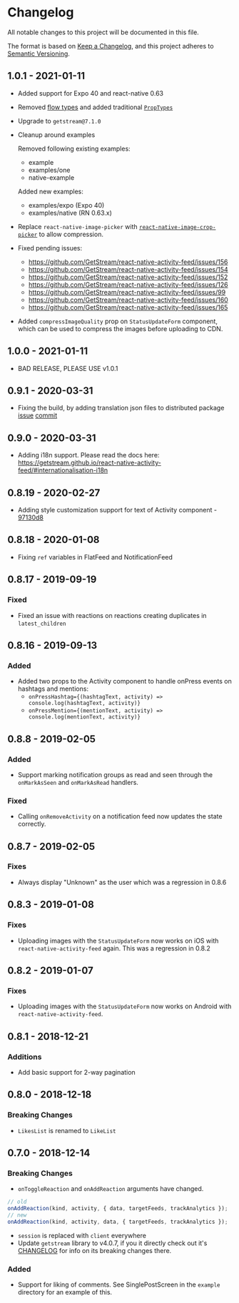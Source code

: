 # Changelog

All notable changes to this project will be documented in this file.

The format is based on [Keep a Changelog](https://keepachangelog.com/en/1.0.0/),
and this project adheres to [Semantic Versioning](https://semver.org/spec/v2.0.0.html).

## 1.0.1 - 2021-01-11

- Added support for Expo 40 and react-native 0.63
- Removed [flow types](https://flow.org/) and added traditional [`PropTypes`](https://reactjs.org/docs/typechecking-with-proptypes.html)
- Upgrade to `getstream@7.1.0`
- Cleanup around examples

  Removed following existing examples:

  - example
  - examples/one
  - native-example

  Added new examples:

  - examples/expo (Expo 40)
  - examples/native (RN 0.63.x)

- Replace `react-native-image-picker` with [`react-native-image-crop-picker`](https://github.com/ivpusic/react-native-image-crop-picker) to allow compression.

- Fixed pending issues:

  - https://github.com/GetStream/react-native-activity-feed/issues/156
  - https://github.com/GetStream/react-native-activity-feed/issues/154
  - https://github.com/GetStream/react-native-activity-feed/issues/152
  - https://github.com/GetStream/react-native-activity-feed/issues/126
  - https://github.com/GetStream/react-native-activity-feed/issues/99
  - https://github.com/GetStream/react-native-activity-feed/issues/160
  - https://github.com/GetStream/react-native-activity-feed/issues/165

- Added `compressImageQuality` prop on `StatusUpdateForm` component, which can be used to compress the images before uploading to CDN.

## 1.0.0 - 2021-01-11

- BAD RELEASE, PLEASE USE v1.0.1

## 0.9.1 - 2020-03-31

- Fixing the build, by adding translation json files to distributed package [issue](https://github.com/GetStream/react-native-activity-feed/issues/123) [commit](https://github.com/GetStream/react-native-activity-feed/commit/e1526703bd52ad35b3a948b6e6c7e2466bee2588)

## 0.9.0 - 2020-03-31

- Adding i18n support. Please read the docs here: https://getstream.github.io/react-native-activity-feed/#internationalisation-i18n

## 0.8.19 - 2020-02-27

- Adding style customization support for text of Activity component - [97130d8](https://github.com/GetStream/react-native-activity-feed/commit/97130d8fa7584ac53fefbe93c818a1587634f49f)

## 0.8.18 - 2020-01-08

- Fixing `ref` variables in FlatFeed and NotificationFeed

## 0.8.17 - 2019-09-19

### Fixed

- Fixed an issue with reactions on reactions creating duplicates in `latest_children`

## 0.8.16 - 2019-09-13

### Added

- Added two props to the Activity component to handle onPress events on hashtags and mentions:
  - `onPressHashtag={(hashtagText, activity) => console.log(hashtagText, activity)}`
  - `onPressMention={(mentionText, activity) => console.log(mentionText, activity)}`

## 0.8.8 - 2019-02-05

### Added

- Support marking notification groups as read and seen through the
  `onMarkAsSeen` and `onMarkAsRead` handlers.

### Fixed

- Calling `onRemoveActivity` on a notification feed now updates the state
  correctly.

## 0.8.7 - 2019-02-05

### Fixes

- Always display "Unknown" as the user which was a regression in 0.8.6

## 0.8.3 - 2019-01-08

### Fixes

- Uploading images with the `StatusUpdateForm` now works on iOS with
  `react-native-activity-feed` again. This was a regression in 0.8.2

## 0.8.2 - 2019-01-07

### Fixes

- Uploading images with the `StatusUpdateForm` now works on Android with
  `react-native-activity-feed`.

## 0.8.1 - 2018-12-21

### Additions

- Add basic support for 2-way pagination

## 0.8.0 - 2018-12-18

### Breaking Changes

- `LikesList` is renamed to `LikeList`

## 0.7.0 - 2018-12-14

### Breaking Changes

- `onToggleReaction` and `onAddReaction` arguments have changed.

```js
// old
onAddReaction(kind, activity, { data, targetFeeds, trackAnalytics });
// new
onAddReaction(kind, activity, data, { targetFeeds, trackAnalytics });
```

- `session` is replaced with `client` everywhere
- Update `getstream` library to v4.0.7, if you it directly check out it's
  [CHANGELOG](https://github.com/GetStream/stream-js/blob/master/CHANGELOG.md#400---2018-12-03)
  for info on its breaking changes there.

### Added

- Support for liking of comments. See SinglePostScreen in the `example`
  directory for an example of this.
